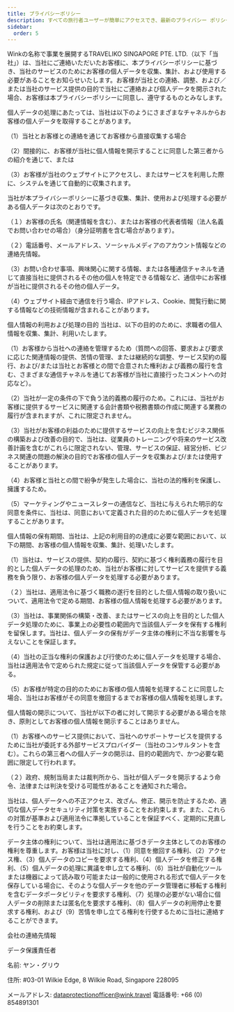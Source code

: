 ```yaml
---
title: プライバシーポリシー
description: すべての旅行者ユーザーが簡単にアクセスでき、最新のプライバシー ポリシーを入手できます。
sidebar:
  order: 5
---
```

Winkの名称で事業を展開するTRAVELIKO SINGAPORE PTE. LTD.（以下「当社」）は、当社にご連絡いただいたお客様に、本プライバシーポリシーに基づき、当社のサービスのためにお客様の個人データを収集、集計、および使用する必要があることをお知らせいたします。お客様が当社との連絡、調整、および／または当社のサービス提供の目的で当社にご連絡および個人データを開示された場合、お客様は本プライバシーポリシーに同意し、遵守するものとみなします。

個人データの処理にあたっては、当社は以下のようにさまざまなチャネルからお客様の個人データを取得することがあります。

（1）当社とお客様との連絡を通じてお客様から直接収集する場合

（2）間接的に、お客様が当社に個人情報を開示することに同意した第三者からの紹介を通じて、または

（3）お客様が当社のウェブサイトにアクセスし、またはサービスを利用した際に、システムを通じて自動的に収集されます。

当社が本プライバシーポリシーに基づき収集、集計、使用および処理する必要がある個人データは次のとおりです。

（１）お客様の氏名（関連情報を含む）、またはお客様の代表者情報（法人名義でお問い合わせの場合）（身分証明書を含む場合があります）。

（２）電話番号、メールアドレス、ソーシャルメディアのアカウント情報などの連絡先情報。

（3）お問い合わせ事項、興味関心に関する情報、または各種通信チャネルを通じて直接当社に提供されるその他の個人を特定できる情報など、通信中にお客様が当社に提供されるその他の個人データ。

（4）ウェブサイト経由で通信を行う場合、IPアドレス、Cookie、閲覧行動に関する情報などの技術情報が含まれることがあります。

個人情報の利用および処理の目的 当社は、以下の目的のために、求職者の個人情報を収集、集計、利用いたします。

（1）お客様から当社への連絡を管理するため（質問への回答、要求および要求に応じた関連情報の提供、苦情の管理、または継続的な調整、サービス契約の履行、および/または当社とお客様との間で合意された権利および義務の履行を含む、さまざまな通信チャネルを通じてお客様が当社に直接行ったコメントへの対応など）。

（2）当社が一定の条件の下で負う法的義務の履行のため。これには、当社がお客様に提供するサービスに関連する会計書類や税務書類の作成に関連する業務の履行が含まれますが、これに限定されません。

（3）当社がお客様の利益のために提供するサービスの向上を含むビジネス関係の構築および改善の目的で、当社は、従業員のトレーニングや将来のサービス改善計画を含むがこれらに限定されない、管理、サービスの保証、経営分析、ビジネス関連の問題の解決の目的でお客様の個人データを収集および/または使用することがあります。

（4）お客様と当社との間で紛争が発生した場合に、当社の法的権利を保護し、擁護するため。

（5）マーケティングやニュースレターの通信など、当社に与えられた明示的な同意を条件に、当社は、同意において定義された目的のために個人データを処理することがあります。

個人情報の保有期間、当社は、上記の利用目的の達成に必要な範囲において、以下の期間、お客様の個人情報を収集、集計、処理いたします。

（1）当社は、サービスの提供、契約の履行、契約に基づく権利義務の履行を目的とした個人データの処理のため、当社がお客様に対してサービスを提供する義務を負う限り、お客様の個人データを処理する必要があります。

（２）当社は、適用法令に基づく職務の遂行を目的とした個人情報の取り扱いについて、適用法令で定める期間、お客様の個人情報を処理する必要があります。

（3）当社は、事業関係の構築・改善、またはサービスの向上を目的とした個人データ処理のために、事業上の必要性の範囲内で当該個人データを保有する権利を留保します。当社は、個人データの保有がデータ主体の権利に不当な影響を与えないことを保証します。

（4）当社の正当な権利の保護および行使のために個人データを処理する場合、当社は適用法令で定められた規定に従って当該個人データを保管する必要がある。

（5）お客様が特定の目的のためにお客様の個人情報を処理することに同意した場合、当社はお客様がその同意を撤回するまでお客様の個人情報を処理します。

個人情報の開示について、当社が以下の者に対して開示する必要がある場合を除き、原則としてお客様の個人情報を開示することはありません。

（1）お客様へのサービス提供において、当社へのサポートサービスを提供するために当社が委託する外部サービスプロバイダー（当社のコンサルタントを含む）。これらの第三者への個人データの開示は、目的の範囲内で、かつ必要な範囲に限定して行われます。

（２）政府、規制当局または裁判所から、当社が個人データを開示するよう命令、法律または判決を受ける可能性があることを通知された場合。

当社は、個人データへの不正アクセス、改ざん、修正、開示を防止するため、適切な個人データセキュリティ対策を実施することをお約束します。また、これらの対策が基準および適用法令に準拠していることを保証すべく、定期的に見直しを行うことをお約束します。

データ主体の権利について、当社は適用法に基づきデータ主体としてのお客様の権利を尊重します。お客様は当社に対し、（1）同意を撤回する権利、（2）アクセス権、（3）個人データのコピーを要求する権利、（4）個人データを修正する権利、（5）個人データの処理に異議を申し立てる権利、（6）当社が自動化ツールまたは機器によって読み取り可能または一般的に使用される形式で個人データを保存している場合に、そのような個人データを他のデータ管理者に移転する権利を含むデータポータビリティを要求する権利、（7）処理の必要がない場合に個人データの削除または匿名化を要求する権利、（8）個人データの利用停止を要求する権利、および（9）苦情を申し立てる権利を行使するために当社に連絡することができます。

会社の連絡先情報

データ保護責任者

名前: ヤン・グリウ

住所: #03-01 Wilkie Edge, 8 Wilkie Road, Singapore 228095

メールアドレス: dataprotectionofficer@wink.travel
電話番号: +66 (0) 854891301

